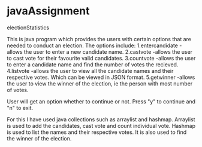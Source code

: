 # javaAssignment
electionStatistics


This is java program which provides the users with certain options that are needed to conduct an election.
The options include:
  1.entercandidate  -allows the user to enter a new candidate name.
  2.castvote        -allows the user to cast vote for their favourite valid candidates.
  3.countvote       -allows the user to enter a candidate name and find the number of votes the recieved.
  4.listvote        -allows the user to view all the candidate names and their respective votes. Which can be viewed in JSON format.
  5.getwinner       -allows the user to view the winner of the election, ie the person with most number of votes.
 
 User will get an option whether to continue or not. Press "y" to continue and "n" to exit.
  
  
For this I have used java collections such as arraylist and hashmap.
Arraylist is used to add the candidates, cast vote and count individual vote.
Hashmap is used to list the names and their respective votes. It is also used to find the winner of the election.
